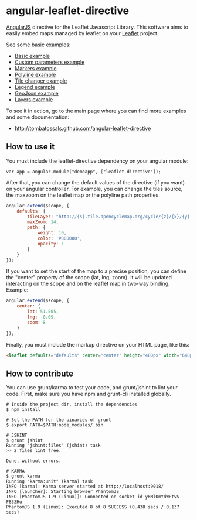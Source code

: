 # angular-leaflet-directive

[AngularJS](http://angularjs.org/) directive for the Leaflet Javascript
Library. This software aims to easily embed maps managed by leaflet on your
[Leaflet](http://leaflet.cloudmade.com) project.

See some basic examples:

* [Basic example](http://tombatossals.github.io/angular-leaflet-directive/examples/simple-example.html)
* [Custom parameters example](http://tombatossals.github.io/angular-leaflet-directive/examples/custom-parameters-example.html)
* [Markers example](http://tombatossals.github.io/angular-leaflet-directive/examples/markers-example.html)
* [Polyline example](http://tombatossals.github.io/angular-leaflet-directive/examples/path-example.html)
* [Tile changer example](http://tombatossals.github.io/angular-leaflet-directive/examples/tiles-example.html)
* [Legend example](http://tombatossals.github.io/angular-leaflet-directive/examples/legend-example.html)
* [GeoJson example](http://tombatossals.github.io/angular-leaflet-directive/examples/geojson-example.html)
* [Layers example](http://tombatossals.github.io/angular-leaflet-directive/examples/layers-example.html)


To see it in action, go to the main page where you can find more examples and
some documentation:

 * http://tombatossals.github.com/angular-leaflet-directive


## How to use it

You must include the leaflet-directive dependency on your angular module:
```
var app = angular.module("demoapp", ["leaflet-directive"]);
```

After that, you can change the default values of the directive (if you want) on
your angular controller. For example, you can change the tiles source, the
maxzoom on the leaflet map or the polyline path properties.

```javascript
angular.extend($scope, {
    defaults: {
        tileLayer: "http://{s}.tile.opencyclemap.org/cycle/{z}/{x}/{y}.png",
        maxZoom: 14,
        path: {
            weight: 10,
            color: '#800000',
            opacity: 1
        }
    }
});
```

If you want to set the start of the map to a precise position, you can define
the "center" property of the scope (lat, lng, zoom). It will be updated
interacting on the scope and on the leaflet map in two-way binding. Example:
```javascript
angular.extend($scope, {
    center: {
        lat: 51.505,
        lng: -0.09,
        zoom: 8
    }
});

```
Finally, you must include the markup directive on your HTML page, like this:
```html
<leaflet defaults="defaults" center="center" height="480px" width="640px"></leaflet>
```


## How to contribute

You can use grunt/karma to test your code, and grunt/jshint to lint your code.
First, make sure you have npm and grunt-cli installed globally.

```
# Inside the project dir, install the dependencies
$ npm install

# Set the PATH for the binaries of grunt
$ export PATH=$PATH:node_modules/.bin

# JSHINT
$ grunt jshint
Running "jshint:files" (jshint) task
>> 2 files lint free.

Done, without errors.

# KARMA
$ grunt karma
Running "karma:unit" (karma) task
INFO [karma]: Karma server started at http://localhost:9018/
INFO [launcher]: Starting browser PhantomJS
INFO [PhantomJS 1.9 (Linux)]: Connected on socket id y6MlOmYdWFtvS-F83ZHu
PhantomJS 1.9 (Linux): Executed 8 of 8 SUCCESS (0.438 secs / 0.137 secs)
